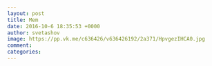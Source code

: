 ```yaml
--- 
layout: post 
title: Mem 
date: 2016-10-6 18:35:53 +0000 
author: svetashov 
image: https://pp.vk.me/c636426/v636426192/2a371/HpvgezIHCA0.jpg
comment: 
categories: 
---
```

